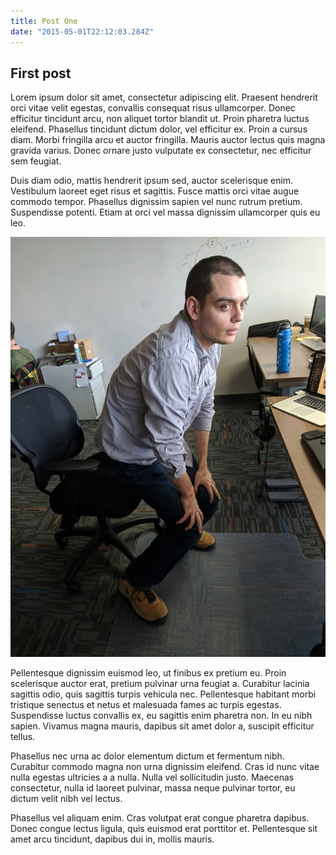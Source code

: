 ```yaml
---
title: Post One
date: "2015-05-01T22:12:03.284Z"
---
```


## First post

Lorem ipsum dolor sit amet, consectetur adipiscing elit. Praesent hendrerit orci vitae velit egestas, convallis consequat risus ullamcorper. Donec efficitur tincidunt arcu, non aliquet tortor blandit ut. Proin pharetra luctus eleifend. Phasellus tincidunt dictum dolor, vel efficitur ex. Proin a cursus diam. Morbi fringilla arcu et auctor fringilla. Mauris auctor lectus quis magna gravida varius. Donec ornare justo vulputate ex consectetur, nec efficitur sem feugiat.

Duis diam odio, mattis hendrerit ipsum sed, auctor scelerisque enim. Vestibulum laoreet eget risus et sagittis. Fusce mattis orci vitae augue commodo tempor. Phasellus dignissim sapien vel nunc rutrum pretium. Suspendisse potenti. Etiam at orci vel massa dignissim ullamcorper quis eu leo.

![Grehg](./img/grehg-pose.jpg)

Pellentesque dignissim euismod leo, ut finibus ex pretium eu. Proin scelerisque auctor erat, pretium pulvinar urna feugiat a. Curabitur lacinia sagittis odio, quis sagittis turpis vehicula nec. Pellentesque habitant morbi tristique senectus et netus et malesuada fames ac turpis egestas. Suspendisse luctus convallis ex, eu sagittis enim pharetra non. In eu nibh sapien. Vivamus magna mauris, dapibus sit amet dolor a, suscipit efficitur tellus.

Phasellus nec urna ac dolor elementum dictum et fermentum nibh. Curabitur commodo magna non urna dignissim eleifend. Cras id nunc vitae nulla egestas ultricies a a nulla. Nulla vel sollicitudin justo. Maecenas consectetur, nulla id laoreet pulvinar, massa neque pulvinar tortor, eu dictum velit nibh vel lectus.

Phasellus vel aliquam enim. Cras volutpat erat congue pharetra dapibus. Donec congue lectus ligula, quis euismod erat porttitor et. Pellentesque sit amet arcu tincidunt, dapibus dui in, mollis mauris.